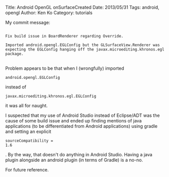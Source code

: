 Title: Android OpenGL onSurfaceCreated
Date: 2013/05/31 
Tags: android, opengl
Author: Ken Ko
Category: tutorials

My commit message:

<pre>
<code>
Fix build issue in BoardRenderer regarding Override.

Imported android.opengl.EGLConfig but the GLSurfaceView.Renderer was 
expecting the EGLConfig hanging off the javax.microediting.khronos.egl 
package.
</code>
</pre>

Problem appears to be that when I (wrongfully) imported <pre><code>android.opengl.EGLConfig</code></pre> instead of <pre><code>javax.microediting.khronos.egl.EGLConfig</code></pre> it was all for naught. 

I suspected that my use of Android Studio instead of Eclipse/ADT was
the cause of some build issue and ended up finding mentions of java 
applications (to be differentiated from Android applications) using gradle
and setting an explicit <pre><code>sourceCompatibility = 1.6</code></pre>. By the way,
that doesn't do anything in Android Studio. Having a java plugin
alongside an android plugin (in terms of Gradle) is a no-no.

For future reference.

